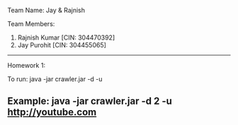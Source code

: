 Team Name: Jay & Rajnish

Team Members:
1. Rajnish Kumar [CIN: 304470392]
2. Jay Purohit [CIN: 304455065]

--------------------------------------------------------------------------------
Homework 1:

To run:
java -jar crawler.jar -d <depth> -u <url>

Example: java -jar crawler.jar -d 2 -u http://youtube.com
--------------------------------------------------------------------------------
